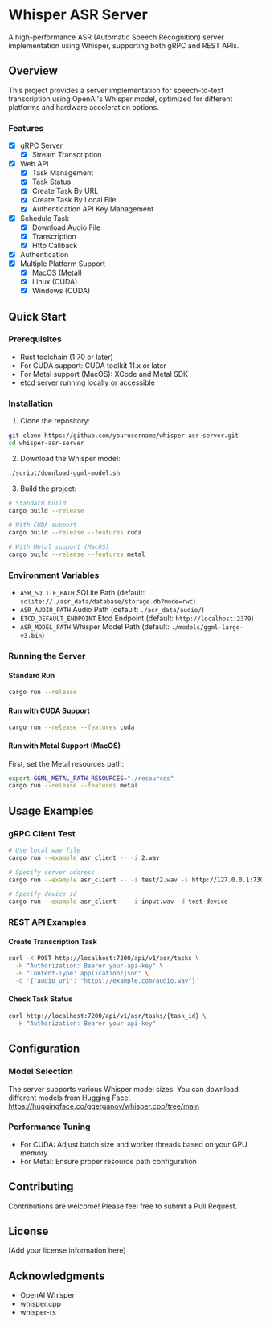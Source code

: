 # Whisper ASR Server

A high-performance ASR (Automatic Speech Recognition) server implementation using Whisper, supporting both gRPC and REST APIs.

## Overview
This project provides a server implementation for speech-to-text transcription using OpenAI's Whisper model, optimized for different platforms and hardware acceleration options.

### Features
- [x] gRPC Server
  - [x] Stream Transcription
- [x] Web API
  - [x] Task Management
  - [x] Task Status
  - [x] Create Task By URL
  - [x] Create Task By Local File
  - [x] Authentication API Key Management 
- [x] Schedule Task
  - [x] Download Audio File
  - [x] Transcription
  - [x] Http Callback
- [x] Authentication
- [x] Multiple Platform Support
  - [x] MacOS (Metal)
  - [x] Linux (CUDA)
  - [x] Windows (CUDA)

## Quick Start

### Prerequisites
- Rust toolchain (1.70 or later)
- For CUDA support: CUDA toolkit 11.x or later
- For Metal support (MacOS): XCode and Metal SDK
- etcd server running locally or accessible

### Installation

1. Clone the repository:
```bash
git clone https://github.com/yourusername/whisper-asr-server.git
cd whisper-asr-server
```

2. Download the Whisper model:
```bash
./script/download-ggml-model.sh
```

3. Build the project:
```bash
# Standard build
cargo build --release

# With CUDA support
cargo build --release --features cuda

# With Metal support (MacOS)
cargo build --release --features metal
```

### Environment Variables
- `ASR_SQLITE_PATH` SQLite Path (default: `sqlite://./asr_data/database/storage.db?mode=rwc`)
- `ASR_AUDIO_PATH` Audio Path (default: `./asr_data/audio/`)
- `ETCD_DEFAULT_ENDPOINT` Etcd Endpoint (default: `http://localhost:2379`)
- `ASR_MODEL_PATH` Whisper Model Path (default: `./models/ggml-large-v3.bin`)

### Running the Server

#### Standard Run
```bash
cargo run --release
```

#### Run with CUDA Support
```bash
cargo run --release --features cuda
```

#### Run with Metal Support (MacOS)
First, set the Metal resources path:
```bash
export GGML_METAL_PATH_RESOURCES="./resources"
cargo run --release --features metal
```

## Usage Examples

### gRPC Client Test
```bash
# Use local wav file
cargo run --example asr_client -- -i 2.wav

# Specify server address
cargo run --example asr_client -- -i test/2.wav -s http://127.0.0.1:7300

# Specify device id
cargo run --example asr_client -- -i input.wav -d test-device
```

### REST API Examples

#### Create Transcription Task
```bash
curl -X POST http://localhost:7200/api/v1/asr/tasks \
  -H "Authorization: Bearer your-api-key" \
  -H "Content-Type: application/json" \
  -d '{"audio_url": "https://example.com/audio.wav"}'
```

#### Check Task Status
```bash
curl http://localhost:7200/api/v1/asr/tasks/{task_id} \
  -H "Authorization: Bearer your-api-key"
```

## Configuration

### Model Selection
The server supports various Whisper model sizes. You can download different models from Hugging Face:
https://huggingface.co/ggerganov/whisper.cpp/tree/main

### Performance Tuning
- For CUDA: Adjust batch size and worker threads based on your GPU memory
- For Metal: Ensure proper resource path configuration

## Contributing
Contributions are welcome! Please feel free to submit a Pull Request.

## License
[Add your license information here]

## Acknowledgments
- OpenAI Whisper
- whisper.cpp
- whisper-rs